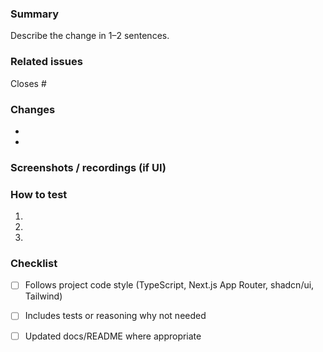 ### Summary

Describe the change in 1–2 sentences.

### Related issues

Closes #

### Changes
-
-

### Screenshots / recordings (if UI)

### How to test
1.
2.
3.

### Checklist
- [ ] Follows project code style (TypeScript, Next.js App Router, shadcn/ui, Tailwind)
- [ ] Includes tests or reasoning why not needed
- [ ] Updated docs/README where appropriate


